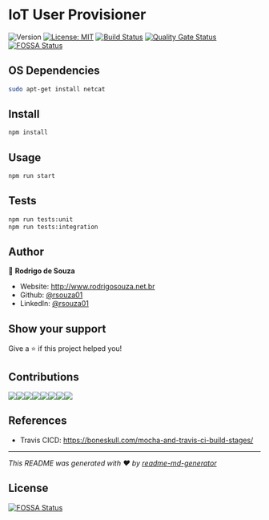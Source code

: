 # IoT User Provisioner

![Version](https://img.shields.io/badge/version-1.0.0-blue.svg?cacheSeconds=2592000)
[![License: MIT](https://img.shields.io/badge/License-MIT-yellow.svg)](#)
[![Build Status](https://travis-ci.com/IoT-Stuff/iot-user-provisioner.svg?branch=master)](https://travis-ci.com/IoT-Stuff/iot-user-provisioner)
[![Quality Gate Status](https://sonarcloud.io/api/project_badges/measure?project=IoT-Stuff_iot-user-provisioner&metric=alert_status)](https://sonarcloud.io/dashboard?id=IoT-Stuff_iot-user-provisioner)
[![FOSSA Status](https://app.fossa.io/api/projects/git%2Bgithub.com%2FIoT-Stuff%2Fiot-user-provisioner.svg?type=shield)](https://app.fossa.io/projects/git%2Bgithub.com%2FIoT-Stuff%2Fiot-user-provisioner?ref=badge_shield)

## OS Dependencies

```sh
sudo apt-get install netcat
```

## Install

```sh
npm install
```

## Usage

```sh
npm run start
```

## Tests

```sh
npm run tests:unit
npm run tests:integration


```

## Author

👤 **Rodrigo de Souza**

* Website: http://www.rodrigosouza.net.br
* Github: [@rsouza01](https://github.com/rsouza01)
* LinkedIn: [@rsouza01](https://linkedin.com/in/rsouza01)

## Show your support

Give a ⭐️ if this project helped you!

## Contributions

[![](https://sourcerer.io/fame/rsouza01/IoT-Stuff/iot-user-provisioner/images/0)](https://sourcerer.io/fame/rsouza01/IoT-Stuff/iot-user-provisioner/links/0)[![](https://sourcerer.io/fame/rsouza01/IoT-Stuff/iot-user-provisioner/images/1)](https://sourcerer.io/fame/rsouza01/IoT-Stuff/iot-user-provisioner/links/1)[![](https://sourcerer.io/fame/rsouza01/IoT-Stuff/iot-user-provisioner/images/2)](https://sourcerer.io/fame/rsouza01/IoT-Stuff/iot-user-provisioner/links/2)[![](https://sourcerer.io/fame/rsouza01/IoT-Stuff/iot-user-provisioner/images/3)](https://sourcerer.io/fame/rsouza01/IoT-Stuff/iot-user-provisioner/links/3)[![](https://sourcerer.io/fame/rsouza01/IoT-Stuff/iot-user-provisioner/images/4)](https://sourcerer.io/fame/rsouza01/IoT-Stuff/iot-user-provisioner/links/4)[![](https://sourcerer.io/fame/rsouza01/IoT-Stuff/iot-user-provisioner/images/5)](https://sourcerer.io/fame/rsouza01/IoT-Stuff/iot-user-provisioner/links/5)[![](https://sourcerer.io/fame/rsouza01/IoT-Stuff/iot-user-provisioner/images/6)](https://sourcerer.io/fame/rsouza01/IoT-Stuff/iot-user-provisioner/links/6)[![](https://sourcerer.io/fame/rsouza01/IoT-Stuff/iot-user-provisioner/images/7)](https://sourcerer.io/fame/rsouza01/IoT-Stuff/iot-user-provisioner/links/7)



## References
* Travis CICD: https://boneskull.com/mocha-and-travis-ci-build-stages/

***
_This README was generated with ❤️ by [readme-md-generator](https://github.com/kefranabg/readme-md-generator)_


## License
[![FOSSA Status](https://app.fossa.io/api/projects/git%2Bgithub.com%2FIoT-Stuff%2Fiot-user-provisioner.svg?type=large)](https://app.fossa.io/projects/git%2Bgithub.com%2FIoT-Stuff%2Fiot-user-provisioner?ref=badge_large)
